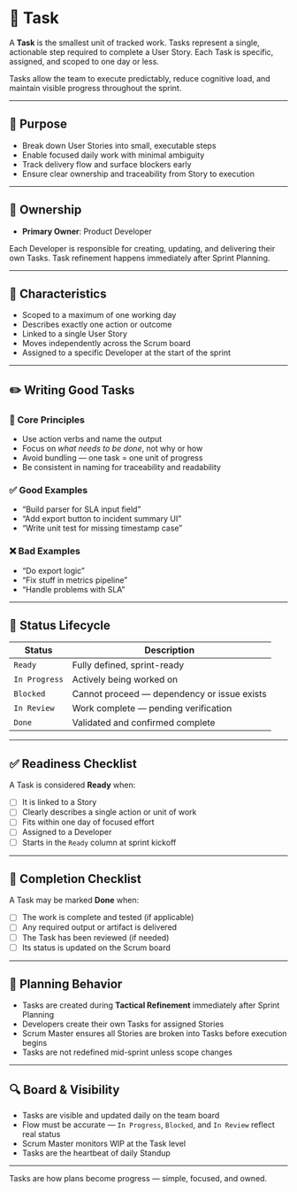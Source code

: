 # 🔧 Task

A **Task** is the smallest unit of tracked work. Tasks represent a single, actionable step required to complete a User Story. Each Task is specific, assigned, and scoped to one day or less.

Tasks allow the team to execute predictably, reduce cognitive load, and maintain visible progress throughout the sprint.

---

## 🎯 Purpose

- Break down User Stories into small, executable steps
- Enable focused daily work with minimal ambiguity
- Track delivery flow and surface blockers early
- Ensure clear ownership and traceability from Story to execution

---

## 👤 Ownership

- **Primary Owner**: Product Developer

Each Developer is responsible for creating, updating, and delivering their own Tasks. Task refinement happens immediately after Sprint Planning.

---

## 📐 Characteristics

- Scoped to a maximum of one working day
- Describes exactly one action or outcome
- Linked to a single User Story
- Moves independently across the Scrum board
- Assigned to a specific Developer at the start of the sprint

---

## ✏️ Writing Good Tasks

### 🔹 Core Principles

- Use action verbs and name the output
- Focus on _what needs to be done_, not why or how
- Avoid bundling — one task = one unit of progress
- Be consistent in naming for traceability and readability

### ✅ Good Examples

- “Build parser for SLA input field”
- “Add export button to incident summary UI”
- “Write unit test for missing timestamp case”

### ❌ Bad Examples

- “Do export logic”
- “Fix stuff in metrics pipeline”
- “Handle problems with SLA”

---

## 🔁 Status Lifecycle

| Status        | Description                                 |
| ------------- | ------------------------------------------- |
| `Ready`       | Fully defined, sprint-ready                 |
| `In Progress` | Actively being worked on                    |
| `Blocked`     | Cannot proceed — dependency or issue exists |
| `In Review`   | Work complete — pending verification        |
| `Done`        | Validated and confirmed complete            |

---

## ✅ Readiness Checklist

A Task is considered **Ready** when:

- [ ] It is linked to a Story
- [ ] Clearly describes a single action or unit of work
- [ ] Fits within one day of focused effort
- [ ] Assigned to a Developer
- [ ] Starts in the `Ready` column at sprint kickoff

---

## 🏁 Completion Checklist

A Task may be marked **Done** when:

- [ ] The work is complete and tested (if applicable)
- [ ] Any required output or artifact is delivered
- [ ] The Task has been reviewed (if needed)
- [ ] Its status is updated on the Scrum board

---

## 🧭 Planning Behavior

- Tasks are created during **Tactical Refinement** immediately after Sprint Planning
- Developers create their own Tasks for assigned Stories
- Scrum Master ensures all Stories are broken into Tasks before execution begins
- Tasks are not redefined mid-sprint unless scope changes

---

## 🔍 Board & Visibility

- Tasks are visible and updated daily on the team board
- Flow must be accurate — `In Progress`, `Blocked`, and `In Review` reflect real status
- Scrum Master monitors WIP at the Task level
- Tasks are the heartbeat of daily Standup

---

Tasks are how plans become progress — simple, focused, and owned.
